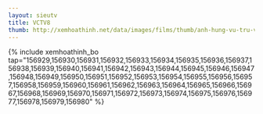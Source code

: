 ```yaml
---
layout: sieutv
title: VCTV8
thumb: http://xemhoathinh.net/data/images/films/thumb/anh-hung-vu-tru-vctv8-2012.jpg
---
```

{% include xemhoathinh_bo tap="156929,156930,156931,156932,156933,156934,156935,156936,156937,156938,156939,156940,156941,156942,156943,156944,156945,156946,156947,156948,156949,156950,156951,156952,156953,156954,156955,156956,156957,156958,156959,156960,156961,156962,156963,156964,156965,156966,156967,156968,156969,156970,156971,156972,156973,156974,156975,156976,156977,156978,156979,156980" %} 
